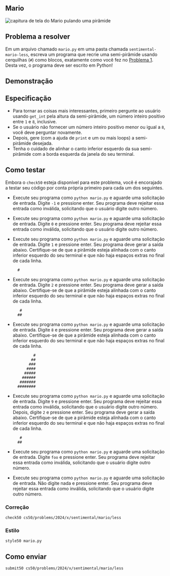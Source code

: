 ## Mario

![capitura de tela do Mario pulando uma pirâmide](https://cs50.harvard.edu/x/2024/psets/6/mario/less/pyramid.png)

## Problema a resolver

Em um arquivo chamado `mario.py` em uma pasta chamada `sentimental-mario-less`, escreva um programa que recrie uma semi-pirâmide usando cerquilhas (`#`) como blocos, exatamente como você fez no [Problema 1](../../../1/). Desta vez, o programa deve ser escrito em Python!

## Demonstração

<script async="" data-autoplay="1" data-cols="100" data-loop="1" data-rows="12" id="asciicast-sUSilCTveD7JTV2lOZ7eIqKbo" src="https://asciinema.org/a/sUSilCTveD7JTV2lOZ7eIqKbo.js"></script>

## Especificação

- Para tornar as coisas mais interessantes, primeiro pergunte ao usuário usando `get_int` pela altura da semi-pirâmide, um número inteiro positivo entre `1` e `8`, inclusive.
- Se o usuário não fornecer um número inteiro positivo menor ou igual a `8`, você deve perguntar novamente.
- Depois, gere (com a ajuda de `print` e um ou mais loops) a semi-pirâmide desejada.
- Tenha o cuidado de alinhar o canto inferior esquerdo da sua semi-pirâmide com a borda esquerda da janela do seu terminal.

## Como testar

Embora o `check50` esteja disponível para este problema, você é encorajado a testar seu código por conta própria primeiro para cada um dos seguintes.

- Execute seu programa como `python mario.py` e aguarde uma solicitação de entrada. Digite `-1` e pressione enter. Seu programa deve rejeitar essa entrada como inválida, solicitando que o usuário digite outro número.
- Execute seu programa como `python mario.py` e aguarde uma solicitação de entrada. Digite `0` e pressione enter. Seu programa deve rejeitar essa entrada como inválida, solicitando que o usuário digite outro número.
- Execute seu programa como `python mario.py` e aguarde uma solicitação de entrada. Digite `1` e pressione enter. Seu programa deve gerar a saída abaixo. Certifique-se de que a pirâmide esteja alinhada com o canto inferior esquerdo do seu terminal e que não haja espaços extras no final de cada linha.

        #

- Execute seu programa como `python mario.py` e aguarde uma solicitação de entrada. Digite `2` e pressione enter. Seu programa deve gerar a saída abaixo. Certifique-se de que a pirâmide esteja alinhada com o canto inferior esquerdo do seu terminal e que não haja espaços extras no final de cada linha.

         #
        ##

- Execute seu programa como `python mario.py` e aguarde uma solicitação de entrada. Digite `8` e pressione enter. Seu programa deve gerar a saída abaixo. Certifique-se de que a pirâmide esteja alinhada com o canto inferior esquerdo do seu terminal e que não haja espaços extras no final de cada linha.

               #
              ##
             ###
            ####
           #####
          ######
         #######
        ########

- Execute seu programa como `python mario.py` e aguarde uma solicitação de entrada. Digite `9` e pressione enter. Seu programa deve rejeitar essa entrada como inválida, solicitando que o usuário digite outro número. Depois, digite `2` e pressione enter. Seu programa deve gerar a saída abaixo. Certifique-se de que a pirâmide esteja alinhada com o canto inferior esquerdo do seu terminal e que não haja espaços extras no final de cada linha.

         #
        ##

- Execute seu programa como `python mario.py` e aguarde uma solicitação de entrada. Digite `foo` e pressione enter. Seu programa deve rejeitar essa entrada como inválida, solicitando que o usuário digite outro número.
- Execute seu programa como `python mario.py` e aguarde uma solicitação de entrada. Não digite nada e pressione enter. Seu programa deve rejeitar essa entrada como inválida, solicitando que o usuário digite outro número.

### Correção

    check50 cs50/problems/2024/x/sentimental/mario/less

### Estilo

    style50 mario.py

## Como enviar

    submit50 cs50/problems/2024/x/sentimental/mario/less